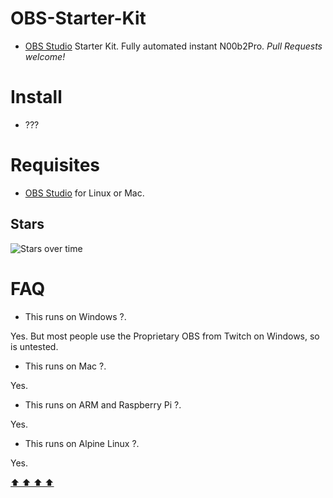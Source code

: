 # OBS-Starter-Kit

- [OBS Studio](https://obsproject.com/download) Starter Kit. Fully automated instant N00b2Pro. *Pull Requests welcome!*


# Install

- ???


# Requisites

- [OBS Studio](https://obsproject.com/download) for Linux or Mac.


## Stars

![Stars over time](https://starchart.cc/juancarlospaco/obs-starter-kit.svg "Star OBS-Starter-Kit on GitHub!")


# FAQ

- This runs on Windows ?.

Yes. But most people use the Proprietary OBS from Twitch on Windows, so is untested.

- This runs on Mac ?.

Yes.

- This runs on ARM and Raspberry Pi ?.

Yes.

- This runs on Alpine Linux ?.

Yes.


[  ⬆️  ⬆️  ⬆️  ⬆️  ](#OBS-Starter-Kit "Go to top")
